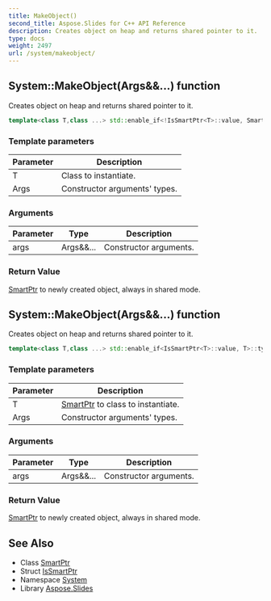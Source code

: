```yaml
---
title: MakeObject()
second_title: Aspose.Slides for C++ API Reference
description: Creates object on heap and returns shared pointer to it.
type: docs
weight: 2497
url: /system/makeobject/
---
```

## System::MakeObject(Args\&&...) function


Creates object on heap and returns shared pointer to it.

```cpp
template<class T,class ...> std::enable_if<!IsSmartPtr<T>::value, SmartPtr<T>>::type System::MakeObject(Args &&... args)
```


### Template parameters

| Parameter | Description |
| --- | --- |
| T | Class to instantiate. |
| Args | Constructor arguments' types. |

### Arguments

| Parameter | Type | Description |
| --- | --- | --- |
| args | Args\&&... | Constructor arguments. |

### Return Value

[SmartPtr](../smartptr/) to newly created object, always in shared mode.

## System::MakeObject(Args\&&...) function


Creates object on heap and returns shared pointer to it.

```cpp
template<class T,class ...> std::enable_if<IsSmartPtr<T>::value, T>::type System::MakeObject(Args &&... args)
```


### Template parameters

| Parameter | Description |
| --- | --- |
| T | [SmartPtr](../smartptr/) to class to instantiate. |
| Args | Constructor arguments' types. |

### Arguments

| Parameter | Type | Description |
| --- | --- | --- |
| args | Args\&&... | Constructor arguments. |

### Return Value

[SmartPtr](../smartptr/) to newly created object, always in shared mode.

## See Also

* Class [SmartPtr](../smartptr/)
* Struct [IsSmartPtr](../issmartptr/)
* Namespace [System](../)
* Library [Aspose.Slides](../../)